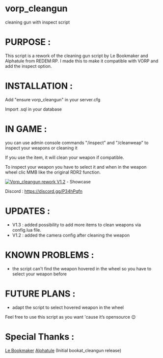 # vorp_cleangun
cleaning gun with inspect script

# PURPOSE :

This script is a rework of the cleaning gun script by Le Bookmaker and Alphatule from REDEM:RP.
I made this to make it compatible with VORP and add the inspect option.

# INSTALLATION : 

Add "ensure vorp_cleangun" in your server.cfg

Import .sql in your database

# IN GAME : 

you can use admin console commands "/inspect" and "/cleanweap" to inspect your weapons or cleaning it

If you use the item, it will clean your weapon if compatible.

To inspect your weapon you have to select it and when in the weapon wheel clic MMB like the original RDR2 function.

[![Vorp_cleangun rework V1.2](http://img.youtube.com/vi/o5daMYcmPSE/0.jpg)](http://www.youtube.com/watch?v=o5daMYcmPSE "Vorp_cleangun rework V1.2") - Showcase

Discord : https://discord.gg/P34hPqfn

# UPDATES :

  - V1.3 : added possibility to add more items to clean weapons via config.lua file.
  - V1.2 : added the camera config after cleaning the weapon

# KNOWN PROBLEMS : 

  - the script can't find the weapon hovered in the wheel so you have to select your weapon before

# FUTURE PLANS :

  - adapt the script to select hovered weapon in the wheel

Feel free to use this script as you want 'cause it’s opensource :wink:

# Special Thanks : 

[Le Bookmaker]([https://github.com/LeBookmaker]) [Alphatule]([https://github.com/alphatule]) (Initial bookat_cleangun release)
